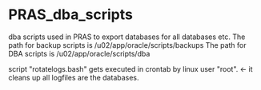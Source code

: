 # PRAS_dba_scripts
dba scripts used in PRAS to export databases for all databases etc.
The path for backup scripts is /u02/app/oracle/scripts/backups
The path for DBA scripts is /u02/app/oracle/scripts/dba

script "rotatelogs.bash" gets executed in crontab by linux user "root". <- it cleans up all logfiles are the databases.
